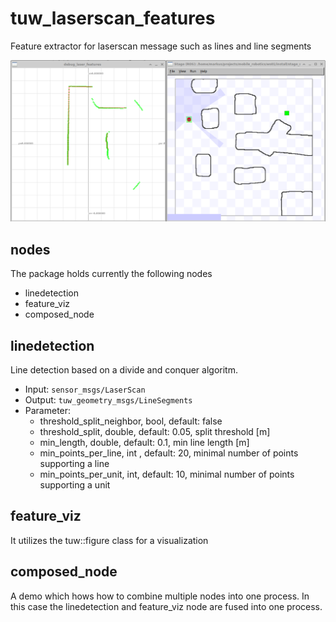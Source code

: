 # tuw_laserscan_features
Feature extractor for laserscan message such as lines and line segments

![](res/linedetection_and_stage.png)

## nodes
The package holds currently the following nodes

* linedetection 
* feature_viz
* composed_node

## linedetection
Line detection based on a divide and conquer algoritm.

* Input: `sensor_msgs/LaserScan`
* Output: `tuw_geometry_msgs/LineSegments` 
* Parameter: 
  * threshold_split_neighbor, bool, default: false
  * threshold_split, double, default: 0.05, split threshold [m]
  * min_length, double,  default: 0.1,  min line length [m]
  * min_points_per_line, int , default: 20, minimal number of points supporting a line
  * min_points_per_unit, int,  default: 10, minimal number of points supporting a unit


## feature_viz
It utilizes the tuw::figure class for a visualization


## composed_node
A demo which hows how to combine multiple nodes into one process. In this case the linedetection and feature_viz node are fused into one process.